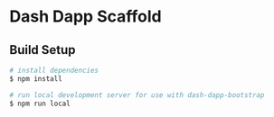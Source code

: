 # Dash Dapp Scaffold



## Build Setup

```bash
# install dependencies
$ npm install

# run local development server for use with dash-dapp-bootstrap
$ npm run local
